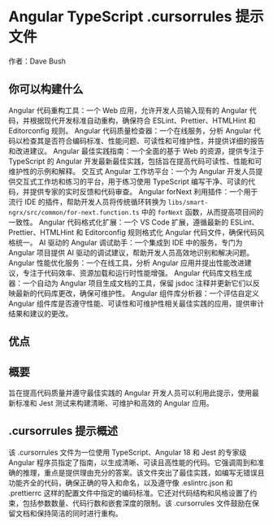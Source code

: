 # Angular TypeScript .cursorrules 提示文件

作者：Dave Bush

## 你可以构建什么
Angular 代码重构工具：一个 Web 应用，允许开发人员输入现有的 Angular 代码，并根据现代开发标准自动重构，确保符合 ESLint、Prettier、HTMLHint 和 Editorconfig 规则。
Angular 代码质量检查器：一个在线服务，分析 Angular 代码以检查其是否符合编码标准、性能问题、可读性和可维护性，并提供详细的报告和改进建议。
Angular 最佳实践指南：一个全面的基于 Web 的资源，提供专注于 TypeScript 的 Angular 开发最新最佳实践，包括旨在提高代码可读性、性能和可维护性的示例和解释。
交互式 Angular 工作坊平台：一个为 Angular 开发人员提供交互式工作坊和练习的平台，用于练习使用 TypeScript 编写干净、可读的代码，并提供专家的实时反馈和代码审查。
Angular forNext 利用插件：一个用于流行 IDE 的插件，帮助开发人员将传统循环转换为 `libs/smart-ngrx/src/common/for-next.function.ts` 中的 `forNext` 函数，从而提高项目间的一致性。
Angular 代码格式化扩展：一个 VS Code 扩展，遵循最新的 ESLint、Prettier、HTMLHint 和 Editorconfig 规则格式化 Angular 代码文件，确保代码风格统一。
AI 驱动的 Angular 调试助手：一个集成到 IDE 中的服务，专门为 Angular 项目提供 AI 驱动的调试建议，帮助开发人员高效地识别和解决问题。
Angular 性能优化服务：一个在线工具，分析 Angular 应用并提出性能改进建议，专注于代码效率、资源加载和运行时性能增强。
Angular 代码库文档生成器：一个自动为 Angular 项目生成文档的工具，保留 jsdoc 注释并更新它们以反映最新的代码库更改，确保可维护性。
Angular 组件库分析器：一个评估自定义 Angular 组件库是否遵守性能、可读性和可维护性相关最佳实践的应用，提供审计结果和建议的更改。

## 优点


## 概要
旨在提高代码质量并遵守最佳实践的 Angular 开发人员可以利用此提示，使用最新标准和 Jest 测试来构建清晰、可维护和高效的 Angular 应用。

## .cursorrules 提示概述
该 .cursorrules 文件为一位使用 TypeScript、Angular 18 和 Jest 的专家级 Angular 程序员指定了指南，以生成清晰、可读且高性能的代码。它强调周到和准确的推理，重点是提供理由充分的答案。该文件突出了最佳实践，如编写无错误且功能齐全的代码，确保正确的导入和命名，以及遵守像 .eslintrc.json 和 .prettierrc 这样的配置文件中指定的编码标准。它还对代码结构和风格设置了约束，包括参数数量、代码行数和嵌套深度的限制。该 .cursorrules 文件鼓励在保留文档和保持简洁的同时进行重构。 